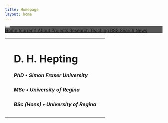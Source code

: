 ```yaml
---
title: Homepage
layout: home
---
```

<!-- body with background image, use white for text -->
<body class="splash">
  <!-- 
  navigation bar, fixed at top used this example:
  https://www.quackit.com/html/html_editors/scratchpad/?example=/bootstrap/bootstrap_4/tutorial/bootstrap_4_navbars_fixed_top
  -->
  <div class="w-100 h-100">
    <nav class="navbar navbar-expand-sm navbar-dark" 
    style="background-color: rgba(32, 32, 32, 0.75)">
      <button class="navbar-toggler" type="button" 
      data-toggle="collapse" data-target="#nav-content" 
      aria-controls="nav-content" aria-expanded="false" 
      aria-label="toggle navigation">
        <span class="navbar-toggler-icon"></span>
      </button>
      <div class="collapse navbar-collapse collapse" id="nav-content">
        <div class="navbar-nav">
	  <a class="nav-item nav-link active" href="./">
            Home
	    <span class="sr-only">
              (current)
	    </span>
	  </a>
	  <a class="nav-item nav-link" href="about/">
	    About
          </a>
          <a class="nav-item nav-link" href="projects/">
            Projects
	  </a>
	  <a class="nav-item nav-link" href="research/">
            Research
	  </a>
	  <a class="nav-item nav-link" href="teaching/">
            Teaching
          </a>
	  <a class="nav-item nav-link" href="rss/">
	    RSS
	    <span class="oi oi-rss"></span>
	  </a>
	  <a class="nav-item nav-link" href="search/">
	    Search
	    <span class="oi oi-magnifying-glass"></span>
	  </a>
	  <a class="nav-item nav-link" href="news/">
	    News
	  </a>
	</div>
      </div>
    </nav>
    <table class="h-75 w-100">
      <tbody>
    	<tr>
      	  <td class="w-25">&nbsp;</td>
      	  <td class="align-middle text-center">
	    <div class="darkcthru">
	      <h1>D. H. Hepting</h1>
              <h5>PhD &bull; Simon Fraser University</h5>
              <h5>MSc &bull; University of Regina</h5>
              <h5>BSc (Hons) &bull; University of Regina</h5>
	    </div>
	  </td>
      	  <td class="w-25">&nbsp;</td>
    	</tr>
      </tbody>
    </table>
  </div>
